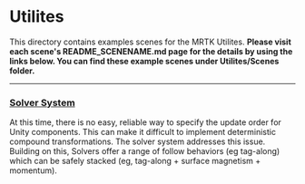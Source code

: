 # Utilites
This directory contains examples scenes for the MRTK Utilites. **Please visit each scene's README_SCENENAME.md page for the details by using the links below. You can find these example scenes under Utilites/Scenes folder.**

---
### [Solver System](/Assets/MixedRealityToolkit-Examples/Utilities/Readme/README_SolverSystem.md)

At this time, there is no easy, reliable way to specify the update order for Unity components. This can make it difficult to implement deterministic compound transformations. The solver system addresses this issue.
Building on this, Solvers offer a range of follow behaviors (eg tag-along) which can be safely stacked (eg, tag-along + surface magnetism + momentum).
